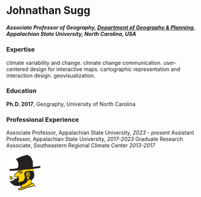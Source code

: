 # Johnathan Sugg
##### Associate Professor of Geography, [Department of Geography & Planning.](http://geo.appstate.edu) Appalachian State University, North Carolina, USA

### Expertise
climate variability and change. climate change communication. user-centered design for interactive maps. cartographic representation and interaction design. geovisualization.

### Education
**Ph.D. 2017**, Geography, University of North Carolina

### Professional Experience
Associate Professor, Appalachian State University, *2023 - present*
Assistant Professor, Appalachian State University, *2017-2023*
Graduate Research Associate, Southeastern Regional Climate Center *2013-2017*

<img src="/img/yosef.png" width="100"/>